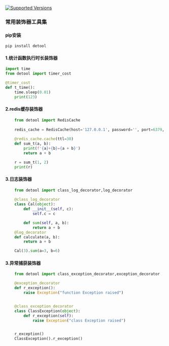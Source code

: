 [![Supported Versions](https://img.shields.io/pypi/pyversions/leek.svg)](https://pypi.org/project/leek)
### 常用装饰器工具集
                  
#### pip安装
```shell
pip install detool
```

#### 1.统计函数执行时长装饰器
```python
import time
from detool import timer_cost

@timer_cost
def t_time():
    time.sleep(0.01)
    print(123)
```

#### 2.redis缓存装饰器
```python
    from detool import RedisCache
    
    redis_cache = RedisCache(host='127.0.0.1', password='', port=6379, db=0)
    
    @redis_cache.cache(ttl=30)
    def sum_t(a, b):
        print(f'{a}+{b}={a + b}')
        return a + b

    r = sum_t(1, 2)
    print(r)
```
#### 3.日志装饰器
```python
    from detool import class_log_decorator,log_decorator
    
    @class_log_decorator
    class Cal(object):
        def __init__(self, c):
            self.c = c

        def sum(self, a, b):
            return a + b
    @log_decorator
    def calculate(a, b):
        return a + b

    Cal(3).sum(a=3, b=6)
```

#### 3.异常捕获装饰器
```python
    from detool import class_exception_decorator,exception_decorator

    @exception_decorator
    def r_exception():
        raise Exception("function Exception raised")


    @class_exception_decorator
    class ClassException(object):
        def r_exception(self):
            raise Exception("class Exception raised")


    r_exception()
    ClassException().r_exception()
```
